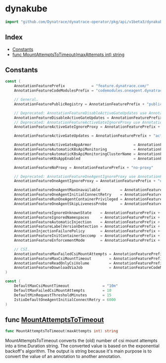 <!-- Code generated by ./hack/doc/gen_feature_flags.sh - DO NOT EDIT -->

# dynakube

```go
import "github.com/Dynatrace/dynatrace-operator/pkg/api/v1beta3/dynakube/tmp"
```

## Index

- [Constants](<#constants>)
- [func MountAttemptsToTimeout(maxAttempts int) string](<#MountAttemptsToTimeout>)

## Constants

<a name="AnnotationFeaturePrefix"></a>

```go
const (
    AnnotationFeaturePrefix            = "feature.dynatrace.com/"
    AnnotationFeatureCodeModulesPrefix = "codemodules.oneagent.dynatrace.com/"

    // General.
    AnnotationFeaturePublicRegistry = AnnotationFeaturePrefix + "public-registry"

    // Deprecated: AnnotationFeatureDisableActiveGateUpdates use AnnotationFeatureActiveGateUpdates instead.
    AnnotationFeatureDisableActiveGateUpdates = AnnotationFeaturePrefix + "disable-activegate-updates"
    // Deprecated: AnnotationFeatureActiveGateIgnoreProxy use AnnotationFeatureNoProxy instead.
    AnnotationFeatureActiveGateIgnoreProxy = AnnotationFeaturePrefix + "activegate-ignore-proxy"

    AnnotationFeatureActiveGateUpdates = AnnotationFeaturePrefix + "activegate-updates"

    AnnotationFeatureActiveGateAppArmor                   = AnnotationFeaturePrefix + "activegate-apparmor"
    AnnotationFeatureAutomaticK8sApiMonitoring            = AnnotationFeaturePrefix + "automatic-kubernetes-api-monitoring"
    AnnotationFeatureAutomaticK8sApiMonitoringClusterName = AnnotationFeaturePrefix + "automatic-kubernetes-api-monitoring-cluster-name"
    AnnotationFeatureK8sAppEnabled                        = AnnotationFeaturePrefix + "k8s-app-enabled"

    AnnotationFeatureNoProxy = AnnotationFeaturePrefix + "no-proxy"

    // Deprecated: AnnotationFeatureOneAgentIgnoreProxy use AnnotationFeatureNoProxy instead.
    AnnotationFeatureOneAgentIgnoreProxy = AnnotationFeaturePrefix + "oneagent-ignore-proxy"

    AnnotationFeatureOneAgentMaxUnavailable         = AnnotationFeaturePrefix + "oneagent-max-unavailable"
    AnnotationFeatureOneAgentInitialConnectRetry    = AnnotationFeaturePrefix + "oneagent-initial-connect-retry-ms"
    AnnotationFeatureRunOneAgentContainerPrivileged = AnnotationFeaturePrefix + "oneagent-privileged"
    AnnotationFeatureOneAgentSkipLivenessProbe      = AnnotationFeaturePrefix + "oneagent-skip-liveness-probe"

    AnnotationFeatureIgnoreUnknownState    = AnnotationFeaturePrefix + "ignore-unknown-state"
    AnnotationFeatureIgnoredNamespaces     = AnnotationFeaturePrefix + "ignored-namespaces"
    AnnotationFeatureAutomaticInjection    = AnnotationFeaturePrefix + "automatic-injection"
    AnnotationFeatureLabelVersionDetection = AnnotationFeaturePrefix + "label-version-detection"
    AnnotationInjectionFailurePolicy       = AnnotationFeaturePrefix + "injection-failure-policy"
    AnnotationFeatureInitContainerSeccomp  = AnnotationFeaturePrefix + "init-container-seccomp-profile"
    AnnotationFeatureEnforcementMode       = AnnotationFeaturePrefix + "enforcement-mode"

    // CSI.
    AnnotationFeatureMaxFailedCsiMountAttempts = AnnotationFeaturePrefix + "max-csi-mount-attempts"
    AnnotationFeatureMaxCsiMountTimeout        = AnnotationFeaturePrefix + "max-csi-mount-timeout"
    AnnotationFeatureReadOnlyCsiVolume         = AnnotationFeaturePrefix + "injection-readonly-volume"
    AnnotationFeatureDownloadViaJob            = AnnotationFeatureCodeModulesPrefix + "remoteImageDownload"
)
```

<a name="DefaultMaxCsiMountTimeout"></a>

```go
const (
    DefaultMaxCsiMountTimeout               = "10m"
    DefaultMaxFailedCsiMountAttempts        = 10
    DefaultMinRequestThresholdMinutes       = 15
    IstioDefaultOneAgentInitialConnectRetry = 6000
)
```

<a name="MountAttemptsToTimeout"></a>

## func [MountAttemptsToTimeout](<https://github.com/Dynatrace/dynatrace-operator/blob/main/pkg/api/v1beta3/dynakube/tmp/feature_flags.go#L261>)

```go
func MountAttemptsToTimeout(maxAttempts int) string
```

MountAttemptsToTimeout converts the (old) number of csi mount attempts into a time.Duration string. The converted value is based on the exponential backoff's algorithm. The output is string because it's main purpose is to convert the value of an annotation to another annotation.
